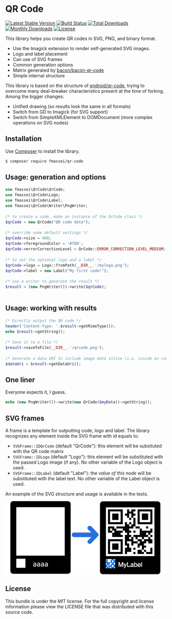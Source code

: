 # QR Code

[![Latest Stable Version](http://img.shields.io/packagist/v/fmassei/qr-code.svg)](https://packagist.org/packages/fmassei/qr-code)
[![Build Status](https://github.com/fmassei/qr-code/workflows/CI/badge.svg)](https://github.com/fmassei/qr-code/actions)
[![Total Downloads](http://img.shields.io/packagist/dt/fmassei/qr-code.svg)](https://packagist.org/packages/fmassei/qr-code)
[![Monthly Downloads](http://img.shields.io/packagist/dm/fmassei/qr-code.svg)](https://packagist.org/packages/fmassei/qr-code)
[![License](http://img.shields.io/packagist/l/fmassei/qr-code.svg)](https://packagist.org/packages/fmassei/qr-code)

This library helps you create QR codes in SVG, PNG, and binary format.

- Use the Imagick extension to render self-generated SVG images.
- Logo and label placement
- Can use of SVG frames
- Common generation options
- Matrix generated by [bacon/bacon-qr-code](https://github.com/Bacon/BaconQrCode)
- Simple internal structure

This library is based on the structure of [endroid/qr-code](https://github.com/endroid/qr-code), trying to
overcome many deal-breaker characteristics present at the time of forking.
Among the bigger changes:
- Unified drawing (so results look the same in all formats)
- Switch from GD to Imagick (for SVG support)
- Switch from SimpleXMLElement to DOMDocument (more complex operations on SVG nodes)

## Installation

Use [Composer](https://getcomposer.org/) to install the library.

``` bash
$ composer require fmassei/qr-code
```

## Usage: generation and options

```php
use fmassei\QrCode\QrCode;
use fmassei\QrCode\Logo;
use fmassei\QrCode\Label;
use fmassei\QrCode\Writer\PngWriter;

/* to create a code, make an instance of the QrCode class */
$qrCode = new QrCode("QR code data");

/* override some default settings */
$qrCode->size = 400;
$qrCode->foregroundColor = '#f00';
$qrCode->errorCorrectionLevel = QrCode::ERROR_CORRECTION_LEVEL_MEDIUM;

/* to set the optional logo and a label */
$qrCode->logo = Logo::fromPath(__DIR__.'/mylogo.png');
$qrCode->label = new Label("My first code!");

/* use a writer to generate the result */
$result = (new PngWriter())->write($qrCode);
        
```

## Usage: working with results

```php
/* Directly output the QR code */
header('Content-Type: '.$result->getMimeType());
echo $result->getString();

/* Save it to a file */
$result->saveToFile(__DIR__.'/qrcode.png');

/* Generate a data URI to include image data inline (i.e. inside an <img> tag) */
$dataUri = $result->getDataUri();
```

## One liner
Everyone expects it, I guess.
```php
echo (new PngWriter())->write(new QrCode($myData))->getString();
```

## SVG frames
A frame is a template for outputting code, logo and label.
The library recognizes any element inside the SVG frame with id equals to:

- `SVGFrame::IDQrCode` (default "QrCode"): this element will be subsituted with 
    the QR code matrix
- `SVGFrame::IDLogo` (default "Logo"): this element will be substituted with the
    passed Logo image (if any). No other variable of the Logo object is used.
- `SVGFrame::IDLabel` (default "Label"): the *value of this node* will be
    substituted with the label text. No other variable of the Label object is used.

An example of the SVG structure and usage is available in the tests.

![SVGFrame example](tests/assets/frame%20example.png)

## License

This bundle is under the MIT license. For the full copyright and license
information please view the LICENSE file that was distributed with this source code.

